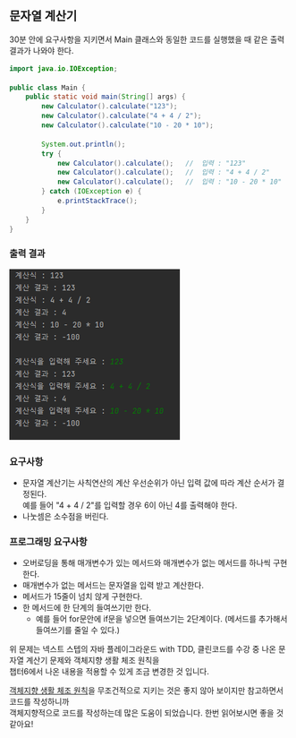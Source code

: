 ## 문자열 계산기
30분 안에 요구사항을 지키면서 Main 클래스와 동일한 코드를 실행했을 때 같은 출력 결과가 나와야 한다. 

```java
import java.io.IOException;

public class Main {
    public static void main(String[] args) {
        new Calculator().calculate("123");
        new Calculator().calculate("4 + 4 / 2");
        new Calculator().calculate("10 - 20 * 10");

        System.out.println();
        try {
            new Calculator().calculate();   //  입력 : "123"
            new Calculator().calculate();   //  입력 : "4 + 4 / 2"
            new Calculator().calculate();   //  입력 : "10 - 20 * 10"
        } catch (IOException e) {
            e.printStackTrace();
        }
    }
}
```
### 출력 결과

![aa](images/문자열계산기_출력.PNG)

### 요구사항
* 문자열 계산기는 사칙연산의 계산 우선순위가 아닌 입력 값에 따라 계산 순서가 결정된다.  
  예를 들어 "4 + 4 / 2"를 입력할 경우 6이 아닌 4를 출력해야 한다.
* 나눗셈은 소수점을 버린다.

### 프로그래밍 요구사항
* 오버로딩을 통해 매개변수가 있는 메서드와 매개변수가 없는 메서드를 하나씩 구현한다.
* 매개변수가 없는 메서드는 문자열을 입력 받고 계산한다.
* 메서드가 15줄이 넘치 않게 구현한다.
* 한 메서드에 한 단계의 들여쓰기만 한다.
  * 예를 들어 for문안에 if문을 넣으면 들여쓰기는 2단계이다. (메서드를 추가해서 들여쓰기를 줄일 수 있다.)

위 문제는 넥스트 스텝의 자바 플레이그라운드 with TDD, 클린코드를 수강 중 나온 문자열 계산기 문제와 객체지향 생활 체조 원칙을  
챕터6에서 나온 내용을 적용할 수 있게 조금 변경한 것 입니다.

[객체지향 생활 체조 원칙]()을 무조건적으로 지키는 것은 좋지 않아 보이지만 참고하면서 코드를 작성하니까  
객체지향적으로 코드를 작성하는데 많은 도움이 되었습니다. 한번 읽어보시면 좋을 것 같아요! 